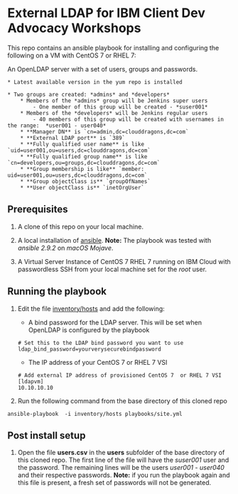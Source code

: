 # External LDAP for IBM Client Dev Advocacy Workshops

This repo contains an ansible playbook for installing and configuring the following on a VM with CentOS 7 or RHEL 7:

  An OpenLDAP server with a set of users, groups and passwords.

    * Latest available version in the yum repo is installed

    * Two groups are created: *admins* and *developers*
        * Members of the *admins* group will be Jenkins super users
            - One member of this group will be created - *suser001*
        * Members of the *developers* will be Jenkins regular users
            - 40 members of this group will be created with usernames in the range:  *user001 - user040*
        * **Manager DN** is `cn=admin,dc=clouddragons,dc=com`
        * **External LDAP port** is `389`
        * **Fully qualified user name** is like `uid=user001,ou=users,dc=clouddragons,dc=com`
        * **Fully qualified group name** is like `cn=developers,ou=groups,dc=clouddragons,dc=com`
        * **Group membership is like** `member: uid=user001,ou=users,dc=clouddragons,dc=com`
        * **Group objectClass is** `groupOfNames`
        * **User objectClass is** `inetOrgUser`



## Prerequisites

1. A clone of this repo on your local machine.

1. A local installation of [ansible](https://docs.ansible.com/ansible/latest/installation_guide/intro_installation.html). **Note:** The playbook was tested with *ansible 2.9.2* on *macOS Mojave*.

1. A Virtual Server Instance of CentOS 7 RHEL 7 running on IBM Cloud with passwordless SSH  from your local machine set for the *root* user.


## Running the playbook

1. Edit the file [inventory/hosts](inventory/hosts) and add the following:

    * A bind password for the LDAP server. This will be set when OpenLDAP is configured by the playbook

    ```
    # Set this to the LDAP bind password you want to use
    ldap_bind_password=yourverysecurebindpassword
    ```

    * The IP address of your CentOS 7 or RHEL 7 VSI

    ```
    # Add external IP address of provisioned CentOS 7  or RHEL 7 VSI
    [ldapvm]
    10.10.10.10
    ```

2. Run the following command from the base directory of this cloned repo

```
ansible-playbook  -i inventory/hosts playbooks/site.yml

```

## Post install setup

1. Open the file **users.csv** in the **users** subfolder of the base directory of this cloned repo. The first line of the file will have the *suser001* user and the password. The remaining lines will be the users *user001 - user040* and their respective passwords. **Note:** if you run the playbook again and this file is present,  a fresh set of passwords will not be generated.
